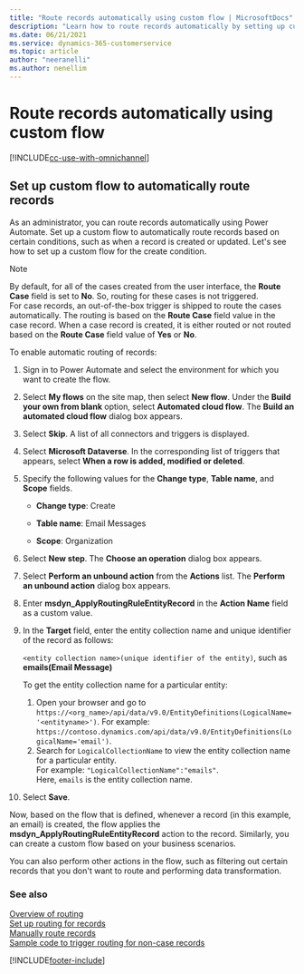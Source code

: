 ```yaml
---
title: "Route records automatically using custom flow | MicrosoftDocs"
description: "Learn how to route records automatically by setting up custom flow in Dynamics 365 Customer Service and Omnichannel for Customer Service."
ms.date: 06/21/2021
ms.service: dynamics-365-customerservice
ms.topic: article
author: "neeranelli"
ms.author: nenellim
---
```


# Route records automatically using custom flow



[!INCLUDE[cc-use-with-omnichannel](../includes/cc-use-with-omnichannel.md)]

## Set up custom flow to automatically route records

As an administrator, you can route records automatically using Power Automate. Set up a custom flow to automatically route records based on certain conditions, such as when a record is created or updated. Let's see how to set up a custom flow for the create condition.

> [!NOTE]
> By default, for all of the cases created from the user interface, the **Route Case** field is set to **No**. So, routing for these cases is not triggered. <br>
> For case records, an out-of-the-box trigger is shipped to route the cases automatically. The routing is based on the **Route Case** field value in the case record.
> When a case record is created, it is either routed or not routed based on the **Route Case** field value of **Yes** or **No**.

To enable automatic routing of records:

1. Sign in to Power Automate and select the environment for which you want to create the flow.

2. Select **My flows** on the site map, then select **New flow**. Under the **Build your own from blank** option, select **Automated cloud flow**.
    The **Build an automated cloud flow** dialog box appears.

3. Select **Skip**. A list of all connectors and triggers is displayed.

4. Select **Microsoft Dataverse**. In the corresponding list of triggers that appears, select **When a row is added, modified or deleted**.

5. Specify the following values for the **Change type**, **Table name**, and **Scope** fields.
 
    - **Change type**: Create
 
    - **Table name**: Email Messages

    - **Scope**: Organization

6. Select **New step**. The **Choose an operation** dialog box appears.

7. Select **Perform an unbound action** from the **Actions** list. The **Perform an unbound action** dialog box appears.

8. Enter **msdyn_ApplyRoutingRuleEntityRecord** in the **Action Name** field as a custom value.

9. In the **Target** field, enter the entity collection name and unique identifier of the record as follows:

    `<entity collection name>(unique identifier of the entity)`, such as **emails(Email Message)**

    To get the entity collection name for a particular entity:
    1. Open your browser and go to `https://<org_name>/api/data/v9.0/EntityDefinitions(LogicalName='<entityname>')`.
    For example: `https://contoso.dynamics.com/api/data/v9.0/EntityDefinitions(LogicalName='email')`.
    1. Search for `LogicalCollectionName` to view the entity collection name for a particular entity. <br>
    For example: `"LogicalCollectionName":"emails"`.<br>
    Here, `emails` is the entity collection name.

10. Select **Save**.

Now, based on the flow that is defined, whenever a record (in this example, an email) is created, the flow applies the **msdyn_ApplyRoutingRuleEntityRecord** action to the record. Similarly, you can create a custom flow based on your business scenarios. 

You can also perform other actions in the flow, such as filtering out certain records that you don't want to route and performing data transformation.


### See also

[Overview of routing](overview-unified-routing.md)  
[Set up routing for records](set-up-record-routing.md)  
[Manually route records](routing-trigger.md)  
[Sample code to trigger routing for non-case records](trigger-routing-non-case-records.md)  

[!INCLUDE[footer-include](../includes/footer-banner.md)]  
